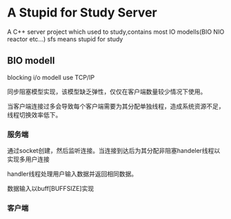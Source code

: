 # A Stupid for Study Server

A C++ server project which used to study,contains most IO modells(BIO NIO reactor etc...)
sfs means stupid for study

## BIO modell

blocking i/o modell use TCP/IP

同步阻塞模型实现，该模型缺乏弹性，仅仅在客户端数量较少情况下使用。

当客户端连接过多会导致每个客户端需要为其分配单独线程，造成系统资源不足，线程切换效率低下。

### 服务端

通过socket创建，然后监听连接。当连接到达后为其分配非阻塞handeler线程以实现多用户连接

handler线程处理用户输入数据并返回相同数据。

数据输入以buff[BUFFSIZE]实现

### 客户端


